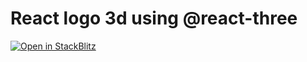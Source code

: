 # React logo 3d using @react-three

[![Open in StackBlitz](https://developer.stackblitz.com/img/open_in_stackblitz.svg)](https://stackblitz.com/github/___YOUR_PATH___)
